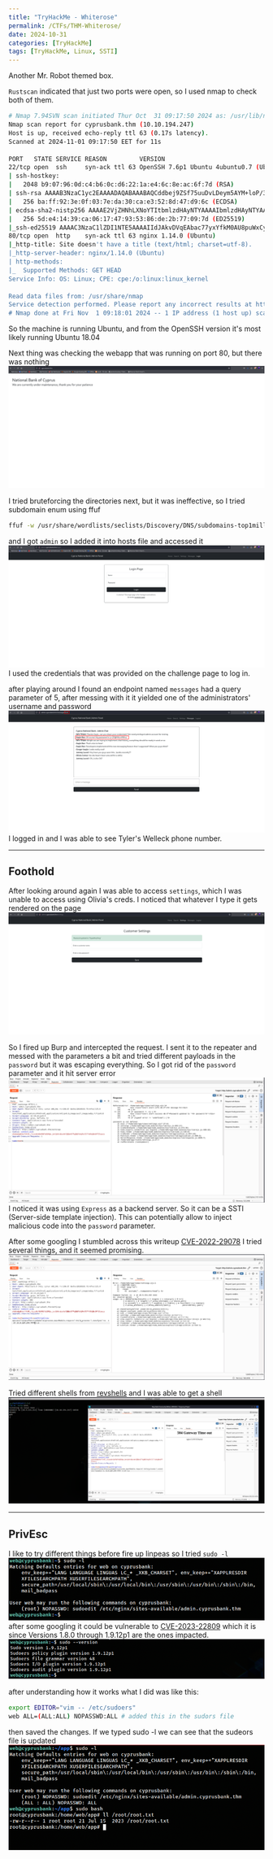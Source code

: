 ```yaml
---
title: "TryHackMe - Whiterose"
permalink: /CTFs/THM-Whiterose/
date: 2024-10-31
categories: [TryHackMe]
tags: [TryHackMe, Linux, SSTI]
---
```


Another Mr. Robot themed box.

`Rustscan` indicated that just two ports were open, so I used nmap to check both of them.

``` bash
# Nmap 7.94SVN scan initiated Thur Oct  31 09:17:50 2024 as: /usr/lib/nmap/nmap --privileged -sC -sV -p 22,80 -T4 -oN nmap.scan -vv cyprusbank.thm
Nmap scan report for cyprusbank.thm (10.10.194.247)
Host is up, received echo-reply ttl 63 (0.17s latency).
Scanned at 2024-11-01 09:17:50 EET for 11s

PORT   STATE SERVICE REASON         VERSION
22/tcp open  ssh     syn-ack ttl 63 OpenSSH 7.6p1 Ubuntu 4ubuntu0.7 (Ubuntu Linux; protocol 2.0)
| ssh-hostkey:
|   2048 b9:07:96:0d:c4:b6:0c:d6:22:1a:e4:6c:8e:ac:6f:7d (RSA)
| ssh-rsa AAAAB3NzaC1yc2EAAAADAQABAAABAQCddbej9ZSf75uuDvLDeym5AYM+loP/3W862HTWjmksh0UuiuIz8UNTrf3ZpgtBej4y3E3EKvOmYFvJHZpFRV/hQBq1oZB3+XXVzb5RovazcnMgvFxI4y5nCQM8qTW09YvBOpzTyYmsKjVRJOfLR+F87g90vNdZ/u8uVl7IH0B6NmhGlCjPMVLRmhz7PuZih38t0WRWPruEY5qGliW0M3ngZXL6MmL1Jo146HtM8GASdt6yV9U3GLa3/OMFVjYgysqUQPrMwvUrQ8tIDnRAH1rsKBxDFotvcfW6mJ1OvojQf8PEw7iI/PNJZWGzkg+bm4/k+6PRjO2v/0V98DlU+gnn
|   256 ba:ff:92:3e:0f:03:7e:da:30:ca:e3:52:8d:47:d9:6c (ECDSA)
| ecdsa-sha2-nistp256 AAAAE2VjZHNhLXNoYTItbmlzdHAyNTYAAAAIbmlzdHAyNTYAAABBBNMBr/zXjVQItMqdVH12/sZ3rIt2XFsPWRCy4bXCE7InUVg8Q9SVFkOW2LAi1UStP4A4W8yA8hW+1wJaEFP9ffs=
|   256 5d:e4:14:39:ca:06:17:47:93:53:86:de:2b:77:09:7d (ED25519)
|_ssh-ed25519 AAAAC3NzaC1lZDI1NTE5AAAAIIdJAkvDVqEAbac77yxYfkM0AU8puWxCyqCBJ9Pd9zCi
80/tcp open  http    syn-ack ttl 63 nginx 1.14.0 (Ubuntu)
|_http-title: Site doesn't have a title (text/html; charset=utf-8).
|_http-server-header: nginx/1.14.0 (Ubuntu)
| http-methods:
|_  Supported Methods: GET HEAD
Service Info: OS: Linux; CPE: cpe:/o:linux:linux_kernel

Read data files from: /usr/share/nmap
Service detection performed. Please report any incorrect results at https://nmap.org/submit/ .
# Nmap done at Fri Nov  1 09:18:01 2024 -- 1 IP address (1 host up) scanned in 10.65 seconds
```
So the machine is running Ubuntu, and from the OpenSSH version it's most likely running Ubuntu 18.04

Next thing was checking the webapp that was running on port 80, but there was nothing
![image](/assets/img/CTFs/Whiterose/index.png)

I tried bruteforcing the directories next, but it was ineffective, so I tried subdomain enum using ffuf
``` bash
ffuf -w /usr/share/wordlists/seclists/Discovery/DNS/subdomains-top1million-20000.txt -H "Host: FUZZ.cyprusbank.thm" -u http://10.10.194.247 -fs 57
```
and I got `admin` so I added it into hosts file and accessed it
![image](/assets/img/CTFs/Whiterose/login.png)
I used the credentials that was provided on the challenge page to log in.

after playing around I found an endpoint named `messages` had a query parameter of 5, after messing with it it yielded one of the administrators' username and password
![image](/assets/img/CTFs/Whiterose/messages.png)
I logged in and I was able to see Tyler's Welleck phone number.

---
## Foothold

After looking around again  I was able to access `settings`, which I was unable to access using Olivia's creds.
I noticed that whatever I type it gets rendered on the page
![image](/assets/img/CTFs/Whiterose/weird.png)

So I fired up Burp and intercepted the request. I sent it to the repeater and messed with the parameters a bit and tried different payloads in the `password` but it was escaping everything. So I got rid of the `password` parameter and it hit server error
![image](/assets/img/CTFs/Whiterose/burp1.png)
I noticed it was using `Express` as a backend server. So it can be a SSTI (Server-side template injection). This can potentially allow to inject malicious code into the `password` parameter.

After some googling I stumbled across this writeup [CVE-2022-29078](https://eslam.io/posts/ejs-server-side-template-injection-rce/)
I tried several things, and it seemed promising.
![image](/assets/img/CTFs/Whiterose/burp2.png)

Tried different shells from [revshells](https://www.revshells.com/) and I was able to get a shell
![image](/assets/img/CTFs/Whiterose/foothold.png)

---
## PrivEsc
I like to try different things before fire up linpeas so I tried `sudo -l`
![image](/assets/img/CTFs/Whiterose/sudo.png)
after some googling it could be vulnerable to [CVE-2023-22809](https://www.synacktiv.com/sites/default/files/2023-01/sudo-CVE-2023-22809.pdf) which it is since Versions 1.8.0 through 1.9.12p1 are the ones impacted.
![image](/assets/img/CTFs/Whiterose/sudoVersion.png)

after understanding how it works what I did was like this:
```bash
export EDITOR="vim -- /etc/sudoers"
web ALL=(ALL:ALL) NOPASSWD:ALL # added this in the sudors file
```
then saved the changes. If we typed sudo -l we can see that the sudeors file is updated
![image](/assets/img/CTFs/Whiterose/root.png)
